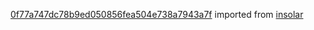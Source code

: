 [0f77a747dc78b9ed050856fea504e738a7943a7f](https://github.com/insolar/insolar/commit/0f77a747dc78b9ed050856fea504e738a7943a7f) imported from [insolar](https://github.com/insolar/insolar)
